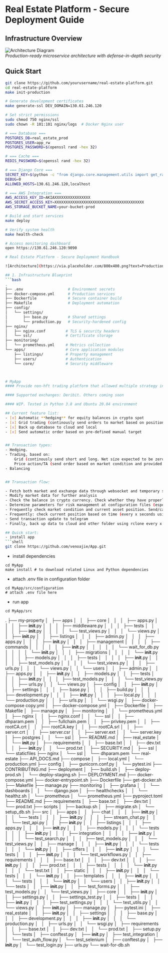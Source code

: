 # Real Estate Platform - Secure Deployment Guide

## Infrastructure Overview
![Architecture Diagram](docs/architecture.png)  
*Production-ready microservice architecture with defense-in-depth security*

## Quick Start
```bash
git clone https://github.com/yourusername/real-estate-platform.git
cd real-estate-platform
make init-production

# Generate development certificates
make generate-ssl DEV_DOMAIN=130.61.246.120

# Set strict permissions
sudo chmod 750 nginx/ssl
sudo chown -R 101:101 nginx/logs  # Docker Nginx user

# === Database ===
POSTGRES_DB=real_estate_prod
POSTGRES_USER=app_rw
POSTGRES_PASSWORD=$(openssl rand -hex 32)

# === Cache === 
REDIS_PASSWORD=$(openssl rand -hex 32)

# === Django Core ===
SECRET_KEY=$(python -c "from django.core.management.utils import get_random_secret_key; print(get_random_secret_key())")
DEBUG=0
ALLOWED_HOSTS=130.61.246.120,localhost

# === AWS Integration ===
AWS_ACCESS_KEY_ID=AKIAXXXXXXXXXXXXXXXX
AWS_SECRET_ACCESS_KEY=XXXXXXXXXXXXXXXXXXXXXXXXXXXXXXXXXXXXXXXX
AWS_STORAGE_BUCKET_NAME=your-bucket-prod

# Build and start services
make deploy

# Verify system health
make health-check

# Access monitoring dashboard
open https://130.61.246.120:9090

# Real Estate Platform - Secure Deployment Handbook

![Architecture](https://via.placeholder.com/800x400.png?text=Production+Architecture+Diagram)

## 1. Infrastructure Blueprint
```bash
.
├── .env                    # Environment secrets
├── docker-compose.yml      # Production services
├── Dockerfile              # Secure container build
├── Makefile                # Deployment automation
├── config/
│   └── settings/
│       ├── base.py         # Shared settings
│       └── production.py   # Security-hardened config
├── nginx/
│   ├── nginx.conf         # TLS & security headers
│   └── ssl/               # Certificate storage
├── monitoring/
│   └── prometheus.yml     # Metrics collection
└── apps/                  # Core application modules
    ├── listings/          # Property management
    ├── users/             # Authentication
    └── core/              # Security middleware



# MyApp
#### Provide non-hft trading platform that allowed multiple strategy in the same instrument. Could improve the capital efficiency and risk management.

#### Supported exchanges: Deribit. Others coming soon

#### WIP. Tested in Python 3.8 and Ubuntu 20.04 environment

## Current feature list:
- [x] Automatic **hedging** for equity balances in crypto spot
- [x] Grid trading (continously send orders to market based on position/time)
- [x] Back up database to cloud and local
- [x] Send automatic order based on pre-defined manual target


## Transaction types:
- Hedging.
- Trading, based on:
    Grid (continously send short and long. Net size expected to be zero)
    Price action/TA (send order based on market condition and provided with )
- Balancing


## Transaction flow:

- Fetch both market and exchange data through websocket and temporary save them either sqlite3 or in pickle format.
- Modify market data for further analysis
- Check the balance in crypto currency. Check whether they have properly hedged
- Determine parameters for risk management at configuration files (especially, max risk per transaction as the basis for position sizing)
- Frequently check market condition and current asset position. Send/cancel order based on them
- Frequently: check current position based on time (every x seconds using sleep function as well as scheduler) and events (by captured any changes taken place at balance/position using rsync)
- Send transaction update to telegram
- Finally, back up data to cloud and other folder using rclone every x hours

## Quick start:
- install app 
```shell 
git clone https://github.com/venoajie/App.git
``` 
- install dependencies
```shell 
cd MyApp
make install # to download related Linux and Python dependencies
``` 
- attach .env file in configuration folder
```shell 
cd MyApp/src/configuration
# attach .env file here
``` 
- run app
```shell 
cd MyApp/src
``` 


.
├── my-property
│   ├── apps
│   │   ├── core
│   │   │   ├── apps.py
│   │   │   ├── __init__.py
│   │   │   ├── middleware.py
│   │   │   ├── tests
│   │   │   │   ├── __init__.py
│   │   │   │   └── test_views.py
│   │   │   └── views.py
│   │   ├── __init__.py
│   │   ├── listings
│   │   │   ├── admin.py
│   │   │   ├── apps.py
│   │   │   ├── __init__.py
│   │   │   ├── management
│   │   │   │   ├── commands
│   │   │   │   │   ├── __init__.py
│   │   │   │   │   └── wait_for_db.py
│   │   │   │   └── __init__.py
│   │   │   ├── migrations
│   │   │   │   └── __init__.py
│   │   │   ├── models.py
│   │   │   ├── tests
│   │   │   │   ├── __init__.py
│   │   │   │   ├── test_models.py
│   │   │   │   └── test_views.py
│   │   │   ├── urls.py
│   │   │   └── views.py
│   │   └── users
│   │       ├── admin.py
│   │       ├── apps.py
│   │       ├── __init__.py
│   │       ├── models.py
│   │       ├── tests
│   │       │   ├── __init__.py
│   │       │   ├── test_models.py
│   │       │   └── test_views.py
│   │       ├── urls.py
│   │       └── views.py
│   ├── config
│   │   ├── __init__.py
│   │   ├── settings
│   │   │   ├── base.py
│   │   │   ├── build.py
│   │   │   ├── development.py
│   │   │   ├── __init__.py
│   │   │   ├── local.py
│   │   │   └── production.py
│   │   ├── urls.py
│   │   └── wsgi.py
│   ├── docker-compose copy.yml
│   ├── docker-compose.yml
│   ├── Dockerfile
│   ├── Makefile
│   ├── manage.py
│   ├── monitoring
│   │   └── prometheus.yml
│   ├── nginx
│   │   ├── nginx.conf
│   │   └── ssl
│   │       ├── dhparam.pem
│   │       ├── fullchain.pem
│   │       ├── privkey.pem
│   │       ├── rootCA.crt
│   │       ├── rootCA.key
│   │       ├── rootCA.srl
│   │       ├── server.crt
│   │       ├── server.csr
│   │       ├── server.ext
│   │       └── server.key
│   ├── postgres
│   │   └── ssl
│   ├── README.md
│   ├── real_estate
│   │   └── __init__.py
│   ├── requirements
│   │   ├── base.txt
│   │   ├── dev.txt
│   │   ├── __init__.py
│   │   └── prod.txt
│   ├── SECURITY.md
│   ├── ssl
│   └── staticfiles
├── nginx
│   └── ssl
│       └── dhparam.pem
└── real-estate
    ├── API_DOCS.md
    ├── compose
    │   ├── local.yml
    │   └── production.yml
    ├── config
    │   ├── gunicorn.conf.py
    │   └── pytest.ini
    ├── CONTRIBUTING.md
    ├── deployment
    │   ├── build.sh
    │   ├── deploy-prod.sh
    │   └── deploy-staging.sh
    ├── DEPLOYMENT.md
    ├── docker-compose.yml
    ├── docker-entrypoint.sh
    ├── Dockerfile
    ├── get-docker.sh
    ├── Makefile
    ├── manage.py
    ├── monitoring
    │   ├── grafana
    │   │   └── dashboards
    │   │       └── django.json
    │   ├── healthchecks
    │   │   └── healthz.sh
    │   └── prometheus
    │       └── prometheus.yml
    ├── pyproject.toml
    ├── README.md
    ├── requirements
    │   ├── base.txt
    │   ├── dev.txt
    │   └── prod.txt
    ├── scripts
    │   ├── backup.sh
    │   ├── migrate.sh
    │   └── setup_db.sh
    ├── src
    │   ├── apps
    │   │   ├── chat
    │   │   │   ├── __init__.py
    │   │   │   └── tests
    │   │   │       ├── __init__.py
    │   │   │       ├── stream_chat.py
    │   │   │       └── test_api.py
    │   │   ├── __init__.py
    │   │   ├── listings
    │   │   │   ├── apps.py
    │   │   │   ├── __init__.py
    │   │   │   ├── models.py
    │   │   │   └── tests
    │   │   │       ├── __init__.py
    │   │   │       ├── integration
    │   │   │       │   ├── __init__.py
    │   │   │       │   └── test_search.py
    │   │   │       ├── test_models.py
    │   │   │       └── test_views.py
    │   │   ├── manage
    │   │   │   ├── __init__.py
    │   │   │   └── tests
    │   │   │       └── __init__.py
    │   │   ├── offers
    │   │   │   ├── __init__.py
    │   │   │   └── tests
    │   │   │       ├── __init__.py
    │   │   │       └── test_workflows.py
    │   │   ├── requirements
    │   │   │   ├── base.txt
    │   │   │   ├── dev.txt
    │   │   │   ├── __init__.py
    │   │   │   ├── prod.txt
    │   │   │   ├── tests
    │   │   │   │   └── __init__.py
    │   │   │   └── test.txt
    │   │   ├── static
    │   │   │   ├── __init__.py
    │   │   │   └── tests
    │   │   │       └── __init__.py
    │   │   ├── templates
    │   │   │   ├── __init__.py
    │   │   │   └── tests
    │   │   │       └── __init__.py
    │   │   └── users
    │   │       ├── __init__.py
    │   │       └── tests
    │   │           ├── __init__.py
    │   │           ├── test_forms.py
    │   │           ├── test_models.py
    │   │           └── test_views.py
    │   ├── core
    │   │   ├── __init__.py
    │   │   ├── settings.py
    │   │   ├── settings_test.py
    │   │   ├── tests
    │   │   │   ├── __init__.py
    │   │   │   ├── test_settings.py
    │   │   │   └── test_utils.py
    │   │   └── views.py
    │   ├── __init__.py
    │   ├── manage.py
    │   ├── pytest.ini
    │   ├── real_estate
    │   │   ├── __init__.py
    │   │   ├── settings
    │   │   │   ├── base.py
    │   │   │   ├── development.py
    │   │   │   ├── __init__.py
    │   │   │   └── production.py
    │   │   ├── urls.py
    │   │   └── wsgi.py
    │   ├── requirements
    │   │   ├── base.txt
    │   │   ├── dev.txt
    │   │   └── prod.txt
    │   ├── setup.py
    │   └── tests
    │       ├── conftest.py
    │       ├── __init__.py
    │       ├── test_integration
    │       │   └── test_auth_flow.py
    │       └── test_selenium
    │           ├── conftest.py
    │           ├── __init__.py
    │           └── test_login.py
    ├── urls.py
    └── wait-for-db.sh